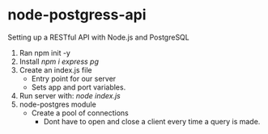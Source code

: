 # node-postgress-api
Setting up a RESTful API with Node.js and PostgreSQL

1. Ran npm init -y
2. Install _npm i express pg_
3. Create an index.js file
    - Entry point for our server
    - Sets app and port variables.
4. Run server with: _node index.js_
5. node-postgres module
    - Create a pool of connections
        - Dont have to open and close a client every time a query is made.


